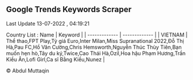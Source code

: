 

## Google Trends Keywords Scraper 
 
Last Update 13-07-2022 , 04:19:21

Country List :
 Name  | Keyword |
| ------------- | ------------- |
| VIETNAM | Thể thao,FPT Play,Tỷ giá Euro,Inter Milan,Miss Supranational 2022,Đỗ Thị Hà,Pau FC,Hồ Văn Cường,Chris Hemsworth,Nguyễn Thúc Thùy Tiên,Bạn muốn hẹn hò,Tây du ký,Twice,Cao Thái Hà,Ozil,Hoa hậu Phạm Hương,Trần Kiều Ân,Lofi Girl,Ca sĩ Bằng Kiều,Nunez |



© Abdul Muttaqin 
